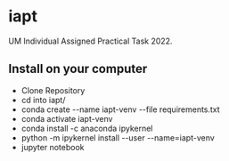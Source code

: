 # iapt
UM Individual Assigned Practical Task 2022.


## Install on your computer
<ul>
  <li>Clone Repository</li>
  <li>cd into iapt/</li>
  <li>conda create --name iapt-venv --file requirements.txt</li>
  <li>conda activate iapt-venv</li>
  <li>conda install -c anaconda ipykernel</li>
  <li>python -m ipykernel install --user --name=iapt-venv</li>
  <li>jupyter notebook</li>
</ul> 
